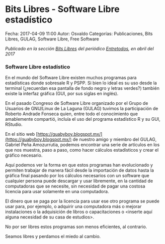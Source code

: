 Bits Libres - Software Libre estadístico
==================================

Fecha: 2017-04-09 11:00
Autor: Osvaldo
Categorías: Publicaciones, Bits Libres, GULAG, Software Libre, Free Software

_Publicado en la sección [Bits Libres](http://www.gulag.org.mx/revista/2016-05-10-Bits-Libres.html) del periódico [Entretodos](http://periodicoentretodos.com/), en abril del 2017_

<!-- break -->

### Software Libre estadístico

En el mundo del Software Libre existen muchos programas para estadísticas donde sobresale R y PSPP. Si bien lo ideal es su uso desde la terminal (¿recuerdan esa pantalla de fondo negro y letras verdes?) también existe la interfaz gráfica (GUI, por sus siglas en inglés). 

En el pasado Congreso de Software Libre organizado por el Grupo de Usuarios de GNU/Linux de La Laguna (GULAG) tuvimos la participación de Roberto Andrade Fonseca quien, entre todo el conocimiento que amablemente compartió, incluía el uso del programa estadístico R y su GUI, RStudio.

En el sitio web [https://guabyboy.blogspot.mx/](https://guabyboy.blogspot.mx/) de nuestro amigo y miembro del GULAG, Gabriel Peña Amozurrutia, podemos encontrar una serie de artículos en los que nos muestra, paso a paso, como hacer cálculos estadísticos y crear el gráfico necesario.

Aquí podemos ver la forma en que estos programas han evolucionado y permiten trabajar de manera fácil desde la importación de datos hasta la gráfica final pasando por los cálculos necesarios con un software que cualquier persona puede descargar y usar libremente, en la cantidad de computadoras que se necesite, sin necesidad de pagar una costosa licencia para usar solamente en una computadora.

El dinero que se paga por la licencia para usar ese otro programa se puede usar para, por ejemplo, o adquirir una computadora más o mejorar instalaciones o la adquisición de libros o capacitaciones o <inserte aquí alguna necesidad de su casa de estudios>.

No por ser libres estos programas son menos eficientes, al contrario. 

Seamos libres y perdamos el miedo al cambio.
